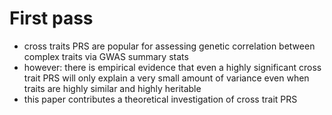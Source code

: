 # First pass 

- cross traits PRS are popular for assessing genetic correlation between complex
  traits via GWAS summary stats
- however: there is empirical evidence that even a highly significant cross
  trait PRS will only explain a very small amount of variance even when traits
  are highly similar and highly heritable
- this paper contributes a theoretical investigation of cross trait PRS
